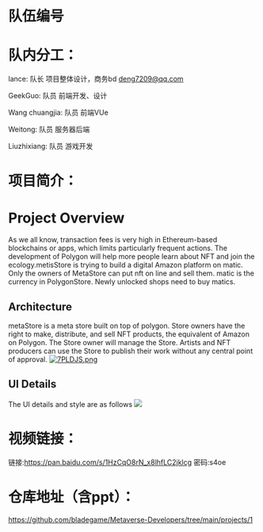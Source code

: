 # 队伍编号
# 队内分工：
lance: 队长 项目整体设计，商务bd deng7209@qq.com

GeekGuo: 队员 前端开发、设计 

Wang chuangjia: 队员 前端VUe 

Weitong: 队员 服务器后端

Liuzhixiang: 队员  游戏开发

# 项目简介：
# Project Overview
As we all know, transaction fees is very high in Ethereum-based blockchains or apps, which limits particularly frequent actions. The development of Polygon will help more people learn about NFT and join the ecology.metisStore is trying to build a digital Amazon platform on matic. Only the owners of MetaStore can put nft on line and sell them. matic is the currency in PolygonStore. Newly unlocked shops need to buy matics.

## Architecture
metaStore is a meta store built on top of polygon. Store owners have the right to make, distribute, and sell NFT products, the equivalent of Amazon on Polygon. The Store owner will manage the Store. Artists and NFT producers can use the Store to publish their work without any central point of approval.
[![7PLDJS.png](https://s4.ax1x.com/2022/01/08/7PLDJS.png)](https://imgtu.com/i/7PLDJS)
## UI Details

The UI details and style are as follows
**![](https://img-blog.csdnimg.cn/87c0c7ff4f2541078e05657459472918.png)**


# 视频链接：
链接:https://pan.baidu.com/s/1HzCqO8rN_x8lhfLC2jklcg  密码:s4oe

# 仓库地址（含ppt）：
https://github.com/bladegame/Metaverse-Developers/tree/main/projects/1